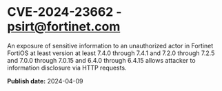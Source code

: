 # CVE-2024-23662 - psirt@fortinet.com

An exposure of sensitive information to an unauthorized actor in Fortinet FortiOS at least version at least 7.4.0 through 7.4.1 and 7.2.0 through 7.2.5 and 7.0.0 through 7.0.15 and 6.4.0 through 6.4.15 allows attacker to information disclosure via HTTP requests.

**Publish date:** 2024-04-09
